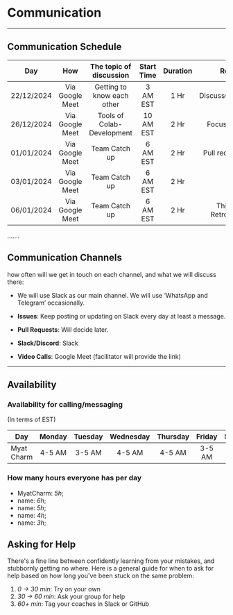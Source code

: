<!--
    this template is for inspiration, feel free to change it however you like!

    Careful! be sure to protect your privacy when filling out this document
        everything you write here will be public
        so share only what you are comfortable sharing online
        you can share the rest in confidence with you group by another channel
-->

# Communication

______________________________________________________________________

## Communication Schedule

| Day | How | The topic of discussion | Start Time | Duration| Remark|
| ----| :---: | :----: | :----: | :----: | :----: |
|22/12/2024|Via Google Meet|Getting to know each other|3 AM EST|1 Hr|DiscussGroupNorms|
|26/12/2024|Via Google Meet|Tools of Colab-Development|10 AM EST|2 Hr|FocusOnIndDev|
|01/01/2024|Via Google Meet|Team Catch up|6 AM EST|2 Hr|Pull request Demo|
|03/01/2024|Via Google Meet|Team Catch up|6 AM EST|2 Hr| ? |
|06/01/2024|Via Google Meet|Team Catch up|6 AM EST|2 Hr|Things for Retrospective|

.......

## Communication Channels

how often will we get in touch on each channel, and what we will discuss there:

- We will use Slack as our main channel. We will use ‘WhatsApp and Telegram’ occasionally.

- **Issues**: Keep posting or updating on Slack every day at least a message.
- **Pull Requests**: Will decide later.
- **Slack/Discord**: Slack
- **Video Calls**: Google Meet (facilitator will provide the link)

______________________________________________________________________

## Availability

### Availability for calling/messaging

(In terms of EST)

| Day | Monday | Tuesday | Wednesday | Thursday | Friday | Saturday | Sunday |
| ------ | :----: | :-----: | :-------: | :------: | :----: | :------: | :----: |
| Myat Charm | 4-5 AM | 3-5 AM | 4-5 AM | 4-5 AM |3-5 AM | 3-5 AM | - AM |

### How many hours everyone has per day

- MyatCharm: _5h_;
- name: _6h_;
- name: _5h_;
- name: _4h_;
- name: _3h_;

## Asking for Help

There's a fine line between confidently learning from your mistakes, and
stubbornly getting no where. Here is a general guide for when to ask for help
based on how long you've been stuck on the same problem:

1. _0 -> 30 min_: Try on your own
1. _30 -> 60 min_: Ask your group for help
1. _60+ min_: Tag your coaches in Slack or GitHub
